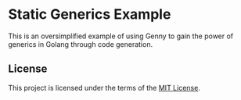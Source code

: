 # Static Generics Example

This is an oversimplified example of using Genny to gain the power of generics in Golang through code generation.

## License

This project is licensed under the terms of the [MIT License](/LICENSE).
